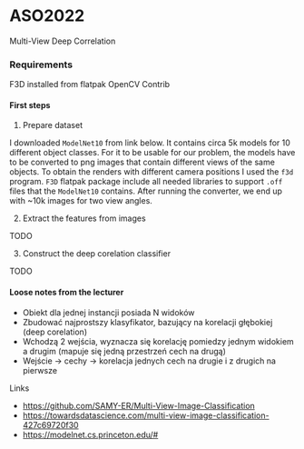 # ASO2022

Multi-View Deep Correlation

### Requirements

F3D installed from flatpak
OpenCV Contrib

#### First steps

1. Prepare dataset

I downloaded `ModelNet10` from link below. It contains circa 5k models for 10 different object classes. For it to be
usable for our problem, the models have to be converted to png images that contain different views of the same objects.
To obtain the renders with different camera positions I used the `f3d` program. `F3D` flatpak package include all
needed libraries to support `.off` files that the `ModelNet10` contains.
After running the converter, we end up with ~10k images for two view angles.

2. Extract the features from images

TODO

3. Construct the deep corelation classifier

TODO

#### Loose notes from the lecturer

- Obiekt dla jednej instancji posiada N widoków
- Zbudować najprostszy klasyfikator, bazujący na korelacji głębokiej (deep corelation)
- Wchodzą 2 wejścia, wyznacza się korelację pomiedzy jednym widokiem a drugim (mapuje się jedną przestrzeń cech na
  drugą)
- Wejście -> cechy -> korelacja jednych cech na drugie i z drugich na pierwsze

Links

* https://github.com/SAMY-ER/Multi-View-Image-Classification
* https://towardsdatascience.com/multi-view-image-classification-427c69720f30
* https://modelnet.cs.princeton.edu/#
